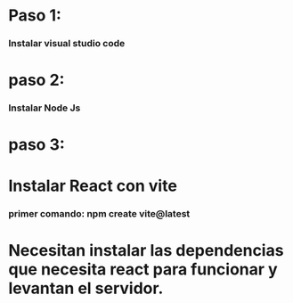 # Paso 1:
### Instalar visual studio code

# paso 2:
### Instalar Node Js
# paso 3:
# Instalar React con vite
### primer comando: npm create vite@latest

# Necesitan instalar las dependencias que necesita react para funcionar y levantan el servidor.
